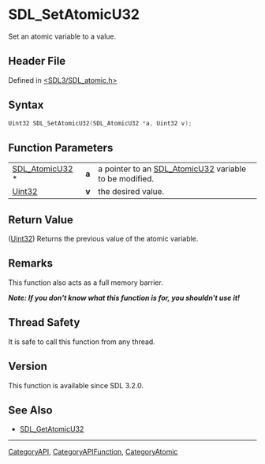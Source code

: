 # SDL_SetAtomicU32

Set an atomic variable to a value.

## Header File

Defined in [<SDL3/SDL_atomic.h>](https://github.com/libsdl-org/SDL/blob/main/include/SDL3/SDL_atomic.h)

## Syntax

```c
Uint32 SDL_SetAtomicU32(SDL_AtomicU32 *a, Uint32 v);
```

## Function Parameters

|                                  |       |                                                                         |
| -------------------------------- | ----- | ----------------------------------------------------------------------- |
| [SDL_AtomicU32](SDL_AtomicU32) * | **a** | a pointer to an [SDL_AtomicU32](SDL_AtomicU32) variable to be modified. |
| [Uint32](Uint32)                 | **v** | the desired value.                                                      |

## Return Value

([Uint32](Uint32)) Returns the previous value of the atomic variable.

## Remarks

This function also acts as a full memory barrier.

***Note: If you don't know what this function is for, you shouldn't use
it!***

## Thread Safety

It is safe to call this function from any thread.

## Version

This function is available since SDL 3.2.0.

## See Also

- [SDL_GetAtomicU32](SDL_GetAtomicU32)






----
[CategoryAPI](CategoryAPI), [CategoryAPIFunction](CategoryAPIFunction), [CategoryAtomic](CategoryAtomic)

